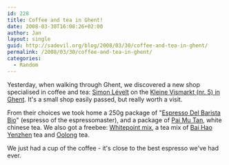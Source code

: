 ```yaml
---
id: 228
title: Coffee and tea in Ghent!
date: 2008-03-30T16:08:26+02:00
author: Jan
layout: single
guid: http://sadevil.org/blog/2008/03/30/coffee-and-tea-in-ghent/
permalink: /2008/03/30/coffee-and-tea-in-ghent/
categories:
  - Random
---
```

Yesterday, when walking through Ghent, we discovered a new shop specialised in coffee and tea: <a href="http://www.simonlevelt.nl/KoffieWinkel/Products.aspx?coi=3021&pg=3917" target="_blank">Simon L&eacute;velt</a> on the <a href="http://maps.google.com/maps?f=q&hl=en&geocode=&q=Kleine+Vismarkt,+9000+Gent,+Gent&sll=37.0625,-95.677068&sspn=35.957999,77.431641&ie=UTF8&z=16" target="_blank">Kleine Vismarkt (nr. 5) in Ghent</a>. It's a small shop easily passed, but really worth a visit.

From their choices we took home a 250g package of "<a href="http://www.simonlevelt.nl/KoffieWinkel/Products.aspx?coi=3021&pg=3917" target="_blank">Espresso Del Barista Bio</a>" (espresso of the espressomaster), and a package of <a href="http://www.simonlevelt.nl/TheeWinkel/Products.aspx?coi=2095" target="_blank">Pai Mu Tan</a>, white chinese tea. We also got a freebee: <a href="http://www.simonlevelt.nl/TheeWinkel/Products.aspx?coi=2276" target="_blank">Whitepoint mix</a>, a tea mix of <a href="http://en.wikipedia.org/wiki/Bai_Hao_Yinzhen_tea" target="_blank">Bai Hao Yenzhen</a> tea and <a href="http://en.wikipedia.org/wiki/Oolong_tea" target="_blank">Oolong</a> tea.

We just had a cup of the coffee - it's close to the best espresso we've had ever.